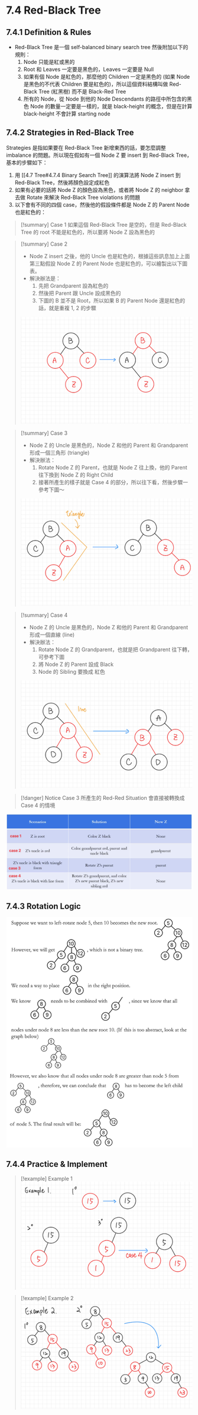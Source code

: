 # 7.4 Red-Black Tree
## 7.4.1 Definition & Rules

- Red-Black Tree 是一個 self-balanced binary search tree 然後附加以下的規則：
	1. Node 只能是紅或黑的
	2. Root 和 Leaves 一定要是黑色的，Leaves 一定要是 Null
	3. 如果有個 Node 是紅色的，那麼他的 Children 一定是黑色的 (如果 Node 是黑色的不代表 Children 要是紅色的)，所以這個資料結構叫做 Red-Black Tree (紅黑樹) 而不是 Black-Red Tree
	4. 所有的 Node，從 Node 到他的 Node Descendants 的路徑中所包含的黑色 Node 的數量一定要是一樣的，就是 black-height 的概念，但是在計算 black-height 不會計算 starting node

## 7.4.2 Strategies in Red-Black Tree

Strategies 是指如果要在 Red-Black Tree 新增東西的話，要怎麼調整 imbalance 的問題。所以現在假如有一個 Node Z 要 insert 到 Red-Black Tree，基本的步驟如下：
1. 用 [[4.7 Tree#4.7.4 Binary Search Tree]] 的演算法將 Node Z insert 到 Red-Black Tree，然後將顏色設定成紅色
2. 如果有必要的話將 Node Z 的顏色設為黑色，或者將 Node Z 的 neighbor 拿去做 Rotate 來解決 Red-Black Tree violations 的問題
3. 以下會有不同的四個 case，然後他的假設條件都是 Node Z 的 Parent Node 也是紅色的：

> [!summary] Case 1
> 如果這個 Red-Black Tree 是空的，但是 Red-Black Tree 的 root 不能是紅色的，所以要將 Node Z 設為黑色的

> [!summary] Case 2
> - Node Z insert 之後，他的 Uncle 也是紅色的，根據這些訊息加上上面第三點假設 Node Z 的 Parent Node 也是紅色的，可以繪製出以下圖表。
> - 解決辦法是：
> 	1. 先把 Grandparent 設為紅色的
> 	2. 然後把 Parent 跟 Uncle 設成黑色的
> 	3. 下圖的 B 並不是 Root，所以如果 B 的 Parent Node 還是紅色的話，就是重複 1, 2 的步驟
> 
> ![gh](https://raw.githubusercontent.com/SeanChenR/img_gif/main/myimage/174214702200079fvgc.jpg)

> [!summary] Case 3
> - Node Z 的 Uncle 是黑色的，Node Z 和他的 Parent 和 Grandparent 形成一個三角形 (triangle)
> - 解決辦法：
> 	1. Rotate Node Z 的 Parent，也就是 Node Z 往上換，他的 Parent 往下換到 Node Z 的 Right Child
> 	2. 接著所產生的樣子就是 Case 4 的部分，所以往下看，然後步驟一參考下圖～
> 
> ![gh](https://raw.githubusercontent.com/SeanChenR/img_gif/main/myimage/17421477000005zw0of.jpg)

> [!summary] Case 4
> - Node Z 的 Uncle 是黑色的，Node Z 和他的 Parent 和 Grandparent 形成一個直線 (line)
> - 解決辦法：
> 	1. Rotate Node Z 的 Grandparent，也就是把 Grandparent 往下轉，可參考下圖
> 	2. 將 Node Z 的 Parent 設成 Black
> 	3. Node 的 Sibling 要換成 紅色
> 
> ![gh](https://raw.githubusercontent.com/SeanChenR/img_gif/main/myimage/1742148188000qhw4xd.jpg)

> [!danger] Notice
> Case 3 所產生的 Red-Red Situation 會直接被轉換成 Case 4 的情境

![gh](https://raw.githubusercontent.com/SeanChenR/img_gif/main/myimage/1742148407000f66qv5.png)
## 7.4.3 Rotation Logic


![gh](https://raw.githubusercontent.com/SeanChenR/img_gif/main/myimage/17421490110004rbkvd.png)
## 7.4.4 Practice & Implement

> [!example] Example 1
> ![gh](https://raw.githubusercontent.com/SeanChenR/img_gif/main/myimage/1742149946000plmkye.jpg)

> [!example] Example 2
> ![gh](https://raw.githubusercontent.com/SeanChenR/img_gif/main/myimage/1742149926000e6c8a8.jpg)





